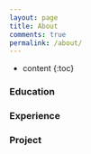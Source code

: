 ```yaml
---
layout: page
title: About
comments: true
permalink: /about/
---
```


* content
{:toc}

### Education

### Experience

### Project



